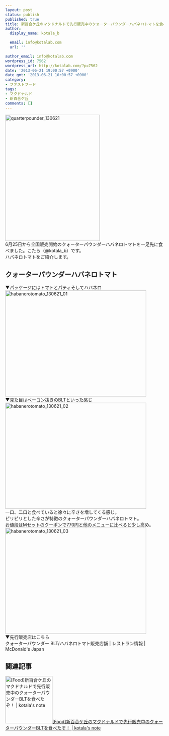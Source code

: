 ```yaml
---
layout: post
status: publish
published: true
title: 新百合ケ丘のマクドナルドで先行販売中のクォーターパウンダーハバネロトマトを食べたぞ！
author:
  display_name: kotala_b

  email: info@kotalab.com
  url: ''

author_email: info@kotalab.com
wordpress_id: 7562
wordpress_url: http://kotalab.com/?p=7562
date: '2013-06-21 19:00:57 +0900'
date_gmt: '2013-06-21 10:00:57 +0900'
category:
- ファストフード
tags:
- マクドナルド
- 新百合ケ丘
comments: []
---
```

<p><img src="http://kotalab.com/wp-content/uploads/quarterpounder_130621-300x400.jpg" alt="quarterpounder_130621" width="300" height="400" class="alignnone size-medium wp-image-7550" /><br />
6月25日から全国販売開始のクォーターパウンダーハバネロトマトを一足先に食べました。こたら（@kotala_b）です。<br />
ハバネロトマトをご紹介します。<br />
<!--more--></p>
<h2>クォーターパウンダーハバネロトマト</h2>
<p>▼パッケージにはトマトとパティそしてハバネロ<br />
<img src="http://kotalab.com/wp-content/uploads/habanerotomato_130621_01-448x336.jpg" alt="habanerotomato_130621_01" width="448" height="336" class="alignnone size-large wp-image-7566" /><br />
▼見た目はベーコン抜きのBLTといった感じ<br />
<img src="http://kotalab.com/wp-content/uploads/habanerotomato_130621_02-448x336.jpg" alt="habanerotomato_130621_02" width="448" height="336" class="alignnone size-large wp-image-7564" /><br />
一口、二口と食べていると徐々に辛さを増してくる感じ。<br />
ピリピリとした辛さが特徴のクォーターパウンダーハバネロトマト。<br />
お値段はMセットのクーポンで770円と他のメニューに比べると少し高め。<br />
<img src="http://kotalab.com/wp-content/uploads/habanerotomato_130621_03-448x336.jpg" alt="habanerotomato_130621_03" width="448" height="336" class="alignnone size-large wp-image-7565" /><br />
▼先行販売店はこちら<br />
<span class="removed_link" title="http://www.mcdonalds.co.jp/shop/search/campaign/qlb/top.php">クォーターパウンダー BLT/ハバネロトマト販売店舗 | レストラン情報 | McDonald's Japan</span></p>
<h2 class="rele">関連記事</h2>
<p><a href="http://kotalab.com/quarterpounder-blt" target="_blank"><img  class="alignleft" src="http://kotalab.com/wp-content/uploads/quarterpounder_130621_01-448x336.jpg" alt="[Food]新百合ケ丘のマクドナルドで先行販売中のクォーターパウンダーBLTを食べたぞ！ | kotala's note" width="150" /></a><a href="http://kotalab.com/quarterpounder-blt" target="_blank">[Food]新百合ケ丘のマクドナルドで先行販売中のクォーターパウンダーBLTを食べたぞ！ | kotala's note</a><br style="clear:both;" /></p>
